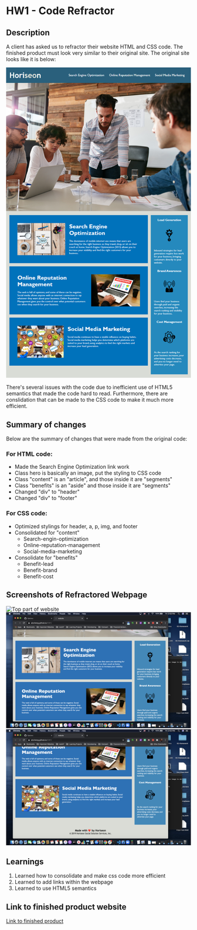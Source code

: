 # HW1 - Code Refractor

## Description

A client has asked us to refractor their website HTML and CSS code.  The finished product must look very similar to their original site.  The original site looks like it is below: 

![Client finished website](/assets/images/01-html-css-git-homework-demo.png)

There's several issues with the code due to inefficient use of HTML5 semantics that made the code hard to read.  Furthermore, there are conslidation that can be made to the CSS code to make it much more efficient. 

## Summary of changes

Below are the summary of changes that were made from the original code: 

### For HTML code: 

* Made the Search Engine Optimization link work
* Class hero is basically an image, put the styling to CSS code 
* Class "content" is an "article", and those inside it are "segments"
* Class "benefits" is an "aside" and those inside it are "segments"
* Changed "div" to "header"
* Changed "div" to "footer"

### For CSS code: 

* Optimized stylings for header, a, p, img, and footer
* Consolidated for "content" 
  * Search-engin-optimization
  * Online-reputation-management
  * Social-media-marketing
* Consolidate for "benefits" 
  * Benefit-lead
  * Benefit-brand
  * Benefit-cost
  
## Screenshots of Refractored Webpage
![Top part of website](/assets/images/finished_product_screenshots/screenshot_1.png)
![Middle part of website](/assets/images/finished_product_screenshots/screenshot_2.png)
![Bottom part of website](/assets/images/finished_product_screenshots/screenshot_3.png)

## Learnings 

1. Learned how to consolidate and make css code more efficient 
2. Learned to add links within the webpage 
3. Learned to use HTML5 semantics 

## Link to finished product website
[Link to finished product](https://alzcheng.github.io/codeRefractor/)
